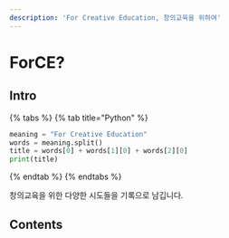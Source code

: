 ```yaml
---
description: 'For Creative Education, 창의교육을 위하여'
---
```


# ForCE?

## Intro

{% tabs %}
{% tab title="Python" %}
```python
meaning = "For Creative Education"
words = meaning.split()
title = words[0] + words[1][0] + words[2][0]
print(title)
```
{% endtab %}
{% endtabs %}

창의교육을 위한 다양한 시도들을 기록으로 남깁니다. 

## Contents


